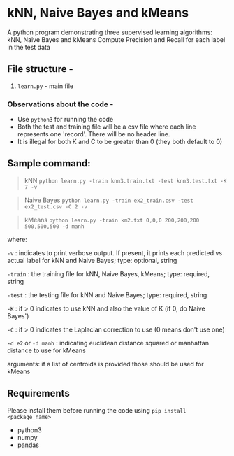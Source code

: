# kNN, Naive Bayes and kMeans
A python program demonstrating three supervised learning algorithms: kNN, Naive Bayes and kMeans
Compute Precision and Recall for each label in the test data

## File structure -  
1. `learn.py` - main file 


### Observations about the code -
- Use `python3` for running the code
- Both the test and training file will be a csv file where each line represents one 'record'.  There will be no header line.
- It is illegal for both K and C to be greater than 0 (they both default to 0)


## Sample command:
> kNN
`python learn.py -train knn3.train.txt -test knn3.test.txt -K 7 -v`

> Naive Bayes
`python learn.py -train ex2_train.csv -test ex2_test.csv -C 2 -v`

> kMeans
`python learn.py -train km2.txt 0,0,0 200,200,200 500,500,500 -d manh`

where:

`-v` : indicates to print verbose output. If present, it prints each predicted vs actual label for kNN and Naive Bayes; type: optional, string

`-train` : the training file for kNN, Naive Bayes, kMeans; type: required, string

`-test` : the testing file for kNN and Naive Bayes; type: required, string

`-K` : if > 0 indicates to use kNN and also the value of K (if 0, do Naive Bayes')

`-C` : if > 0 indicates the Laplacian correction to use (0 means don't use one)

`-d e2` or `-d manh` :  indicating euclidean distance squared or manhattan distance to use for kMeans

arguments: if a list of centroids is provided those should be used for kMeans


## Requirements
Please install them before running the code using `pip install <package_name>`
- python3
- numpy
- pandas